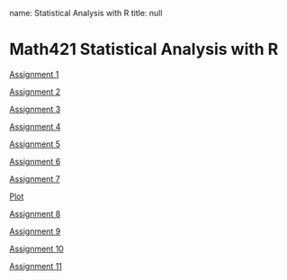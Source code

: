 name: Statistical Analysis with R
title: null
# Math421 Statistical Analysis with R

[Assignment 1](Assignment1.html)

[Assignment 2](assignment2.html)

[Assignment 3](assignment3.html)

[Assignment 4](assignment4.html)

[Assignment 5](assignment5.html)

[Assignment 6](assignment6.html)

[Assignment 7](assignment7.html)

[Plot](baseball.png)

[Assignment 8](assignment8.html)

[Assignment 9](assignment9.html)

[Assignment 10](assignment10.html)

[Assignment 11](assignment11.html)